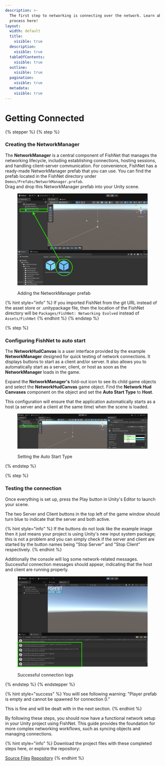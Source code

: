 ```yaml
---
description: >-
  The first step to networking is connecting over the network. Learn about that
  process here!
layout:
  width: default
  title:
    visible: true
  description:
    visible: true
  tableOfContents:
    visible: true
  outline:
    visible: true
  pagination:
    visible: true
  metadata:
    visible: true
---
```


# Getting Connected

{% stepper %}
{% step %}
### **Creating the NetworkManager**

The **NetworkManager** is a central component of FishNet that manages the networking lifecycle, including establishing connections, hosting sessions, and handling client-server communication. For convenience, FishNet has a ready-made NetworkManager prefab that you can use. You can find the prefab located in the FishNet directory under `Demos/Prefabs/NetworkManager.prefab`.\
Drag and drop this NetworkManager prefab into your Unity scene.

<figure><img src="../../.gitbook/assets/adding-network-manager.png" alt="Adding the NetworkManager Prefab"><figcaption><p>Adding the NetworkManager prefab</p></figcaption></figure>

{% hint style="info" %}
If you imported FishNet from the git URL instead of the asset store or .unitypackage file, then the location of the FishNet directory will be `Packages/FishNet: Networking Evolved` instead of `Assets/FishNet`
{% endhint %}
{% endstep %}

{% step %}
### **Configuring FishNet to auto start**

The **NetworkHudCanvas** is a user interface provided by the example **NetworkManager** designed for quick testing of network connections. It displays buttons to start as a client and/or server. It also allows you to automatically start as a server, client, or host as soon as the **NetworkManager** loads in the game.

Expand the **NetworkManager's** fold-out icon to see its child game objects and select the **NetworkHudCanvas** game object. Find the **Network Hud Canvases** component on the object and set the **Auto Start Type** to **Host**.

This configuration will ensure that the application automatically starts as a host (a server and a client at the same time) when the scene is loaded.

<figure><img src="../../.gitbook/assets/setting-autostart-type.png" alt="Setting the Auto Start Type"><figcaption><p>Setting the Auto Start Type</p></figcaption></figure>
{% endstep %}

{% step %}
### **Testing the connection**

Once everything is set up, press the Play button in Unity's Editor to launch your scene.

The two Server and Client buttons in the top left of the game window should turn blue to indicate that the server and both active.

{% hint style="info" %}
If the buttons do not look like the example image then it just means your project is using Unity's new input system package; this is not a problem and you can simply check if the server and client are started by the button names being "Stop Server" and "Stop Client" respectively.
{% endhint %}

Additionally the console will log some network-related messages. Successful connection messages should appear, indicating that the host and client are running properly.

<figure><img src="../../.gitbook/assets/successful-connection-logs.png" alt="Successful connection logs"><figcaption><p>Successful connection logs</p></figcaption></figure>
{% endstep %}
{% endstepper %}

{% hint style="success" %}
You willl see following warning: "Player prefab is empty and cannot be spawned for connection 0."

This is fine and will be dealt with in the next section.
{% endhint %}

By following these steps, you should now have a functional network setup in your Unity project using FishNet. This guide provides the foundation for more complex networking workflows, such as syncing objects and managing connections.

{% hint style="info" %}
Download the project files with these completed steps here, or explore the repository:

<a href="https://github.com/maxkratt/fish-networking-getting-started/releases/download/getting-connected/getting-connected-complete.unitypackage" class="button primary" data-icon="down-to-line">Source Files</a> <a href="https://github.com/maxkratt/fish-networking-getting-started/tree/getting-connected" class="button secondary" data-icon="github">Repository</a>
{% endhint %}
